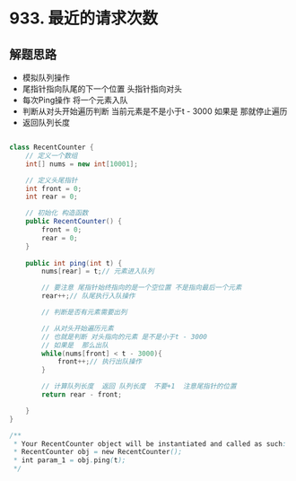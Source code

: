 # 933. 最近的请求次数


## 解题思路

* 模拟队列操作
* 尾指针指向队尾的下一个位置 头指针指向对头
* 每次Ping操作 将一个元素入队
* 判断从对头开始遍历判断 当前元素是不是小于t - 3000 如果是 那就停止遍历
* 返回队列长度


```java

class RecentCounter {
    // 定义一个数组
    int[] nums = new int[10001];

    // 定义头尾指针 
    int front = 0;
    int rear = 0;

    // 初始化 构造函数
    public RecentCounter() {
        front = 0;
        rear = 0;
    }
    
    public int ping(int t) {
        nums[rear] = t;// 元素进入队列

        // 要注意 尾指针始终指向的是一个空位置 不是指向最后一个元素
        rear++;// 队尾执行入队操作

        // 判断是否有元素需要出列

        // 从对头开始遍历元素
        // 也就是判断 对头指向的元素 是不是小于t - 3000
        // 如果是  那么出队
        while(nums[front] < t - 3000){
            front++;// 执行出队操作
        }

        // 计算队列长度  返回 队列长度  不要+1  注意尾指针的位置
        return rear - front;

    }
}

/**
 * Your RecentCounter object will be instantiated and called as such:
 * RecentCounter obj = new RecentCounter();
 * int param_1 = obj.ping(t);
 */

```

